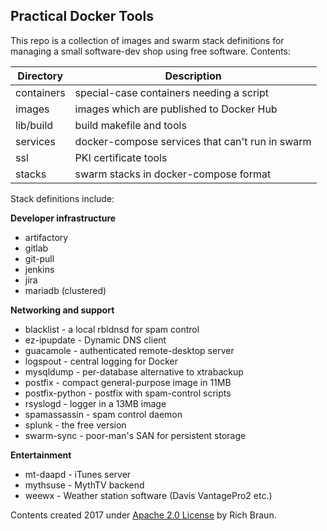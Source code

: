 ## Practical Docker Tools

This repo is a collection of images and swarm stack definitions for
managing a small software-dev shop using free software. Contents:

| Directory | Description |
| --------- | ----------- |
| containers | special-case containers needing a script |
| images | images which are published to Docker Hub |
| lib/build | build makefile and tools |
| services | docker-compose services that can't run in swarm |
| ssl | PKI certificate tools |
| stacks | swarm stacks in docker-compose format |

Stack definitions include:

**Developer infrastructure**
* artifactory
* gitlab
* git-pull
* jenkins
* jira
* mariadb (clustered)

**Networking and support**
* blacklist - a local rbldnsd for spam control
* ez-ipupdate - Dynamic DNS client
* guacamole - authenticated remote-desktop server
* logspout - central logging for Docker
* mysqldump - per-database alternative to xtrabackup
* postfix - compact general-purpose image in 11MB
* postfix-python - postfix with spam-control scripts
* rsyslogd - logger in a 13MB image
* spamassassin - spam control daemon
* splunk - the free version
* swarm-sync - poor-man's SAN for persistent storage

**Entertainment**
* mt-daapd - iTunes server
* mythsuse - MythTV backend
* weewx - Weather station software (Davis VantagePro2 etc.)

Contents created 2017 under [Apache 2.0 License](https://www.apache.org/licenses/LICENSE-2.0) by Rich Braun.
